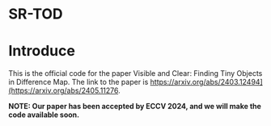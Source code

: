 # SR-TOD

# Introduce
  
This is the official code for the paper Visible and Clear: Finding Tiny Objects in Difference Map.
The link to the paper is https://arxiv.org/abs/2403.12494](https://arxiv.org/abs/2405.11276.

**NOTE: Our paper has been accepted by ECCV 2024, and we will make the code available soon.**
